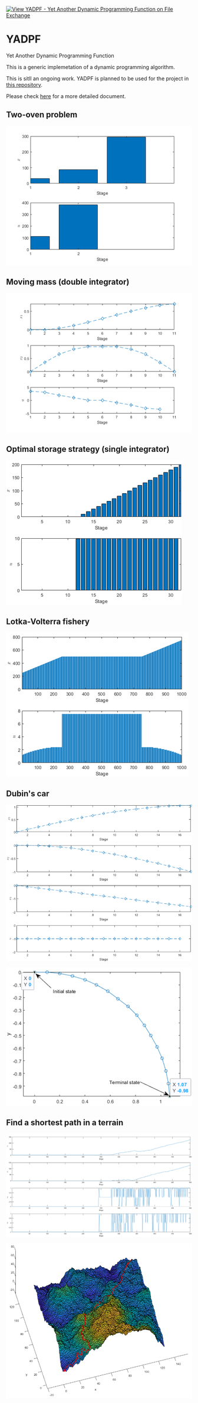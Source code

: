 [![View YADPF - Yet Another Dynamic Programming Function on File Exchange](https://www.mathworks.com/matlabcentral/images/matlab-file-exchange.svg)](https://www.mathworks.com/matlabcentral/fileexchange/100149-yadpf-yet-another-dynamic-programming-function)

# YADPF

Yet Another Dynamic Programming Function

This is a generic implemetation of a dynamic programming algorithm. 

This is sitll an ongoing work. YADPF is planned to be used for the project in [this repository](https://github.com/auralius/matlab-dynamic-optimzation-problem-sets).

Please check [here](https://www.mathcha.io/editor/X9JLdiqLS21T1NJNX4h6BGODQSxG7zwUpZG7LM) for a more detailed document.

## Two-oven problem

![](https://github.com/auralius/yadpf/blob/main/docs/two_oven_problem.png)

## Moving mass (double integrator)

![](https://github.com/auralius/yadpf/blob/main/docs/moving_mass.png)

## Optimal storage strategy (single integrator)

![](https://github.com/auralius/yadpf/blob/main/docs/optimal_storage_strategy.png)

## Lotka-Volterra fishery

![](https://github.com/auralius/yadpf/blob/main/docs/fishery.png)


## Dubin's car

![](https://github.com/auralius/yadpf/blob/main/docs/dubins_car_1.png)

![](https://github.com/auralius/yadpf/blob/main/docs/dubins_car_2.png)

## Find a shortest path in a terrain

![](https://github.com/auralius/yadpf/blob/main/docs/terrain_shortest_path_1.png)

![](https://github.com/auralius/yadpf/blob/main/docs/terrain_shortest_path_2.png)
